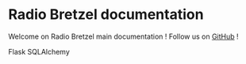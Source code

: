 # Radio Bretzel documentation

Welcome on Radio Bretzel main documentation !
Follow us on [GitHub](https://github.com/radio-bretzel) !

Flask
SQLAlchemy
